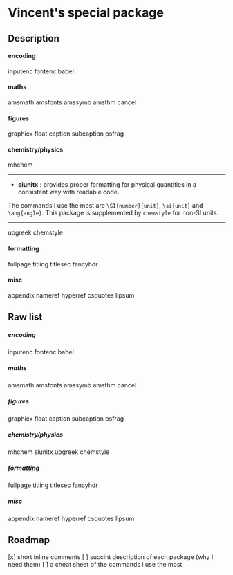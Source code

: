 # Vincent's special package

## Description

#### encoding
inputenc
fontenc
babel


#### maths 
amsmath
amsfonts
amssymb
amsthm
cancel


#### figures 
graphicx
float
caption
subcaption
psfrag


#### chemistry/physics
mhchem

---
- **siunitx** : provides proper formatting for physical quantities in a consistent 
way with readable code. 

The commands I use the most are `\SI{number}{unit}`, 
`\si{unit}` and `\ang{angle}`. This package is supplemented by `chemstyle` 
for non-SI units.

---

upgreek
chemstyle


#### formatting
fullpage
titling
titlesec
fancyhdr
 

#### misc
appendix
nameref
hyperref
csquotes
lipsum


## Raw list 

##### encoding
inputenc
fontenc
babel

##### maths 
amsmath
amsfonts
amssymb
amsthm
cancel

##### figures 
graphicx
float
caption
subcaption
psfrag

##### chemistry/physics
mhchem
siunitx
upgreek
chemstyle

##### formatting
fullpage
titling
titlesec
fancyhdr

##### misc
appendix
nameref
hyperref
csquotes
lipsum


## Roadmap

[x] short inline comments 
[ ] succint description of each package (why I need them)
[ ] a cheat sheet of the commands i use the most
